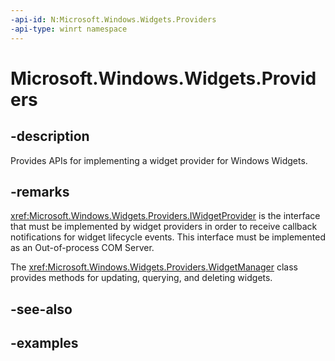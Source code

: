 ```yaml
---
-api-id: N:Microsoft.Windows.Widgets.Providers
-api-type: winrt namespace
---
```


# Microsoft.Windows.Widgets.Providers



## -description

Provides APIs for implementing a widget provider for Windows Widgets.

## -remarks

<xref:Microsoft.Windows.Widgets.Providers.IWidgetProvider> is the interface that must be implemented by widget providers in order to receive callback notifications for widget lifecycle events. This interface must be implemented as an Out-of-process COM Server. 

The <xref:Microsoft.Windows.Widgets.Providers.WidgetManager> class provides methods for updating, querying, and deleting widgets.

## -see-also

## -examples


